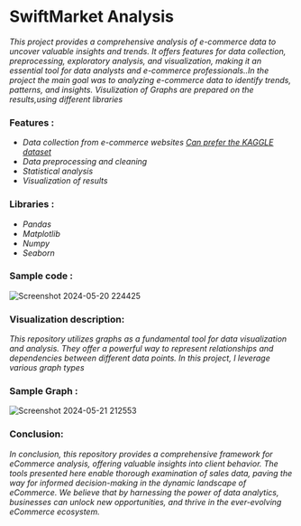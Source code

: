 # SwiftMarket Analysis
_This project provides a comprehensive analysis of e-commerce data to uncover valuable insights and trends. It offers features for data collection, preprocessing, exploratory analysis, and visualization, making it an essential tool for data analysts and e-commerce professionals..In the project the main goal was to analyzing e-commerce data to identify trends, patterns, and insights.
Visulization of Graphs are prepared on the results,using different libraries_


### Features :
- _Data collection from e-commerce websites [Can prefer the KAGGLE dataset](https://www.kaggle.com/datasets/thedevastator/unlock-profits-with-e-commerce-sales-data)_
- _Data preprocessing and cleaning_
- _Statistical analysis_
- _Visualization of results_


### Libraries :
* _Pandas_
* _Matplotlib_
* _Numpy_
* _Seaborn_


### Sample code :
![Screenshot 2024-05-20 224425](https://github.com/MonikaHussain/ecommerce_analysis/assets/167159347/55323cbf-719d-497c-9491-6d567d76bff3)




### Visualization description:
_This repository utilizes graphs as a fundamental tool for data visualization and analysis. They offer a powerful way to represent relationships and dependencies between different data points. In this project, I leverage various graph types_

### Sample Graph :
![Screenshot 2024-05-21 212553](https://github.com/MonikaHussain/ecommerce_analysis/assets/167159347/6984dbb4-e057-4310-a145-d32c8c57bbf7)




### Conclusion:
_In conclusion, this repository provides a comprehensive framework for eCommerce analysis, offering valuable insights into client behavior.  The tools  presented here enable thorough examination of sales data,  paving the way for informed decision-making  in the dynamic landscape of eCommerce. We believe that by harnessing the power of data analytics, businesses can unlock new opportunities, and thrive in the ever-evolving eCommerce ecosystem._


